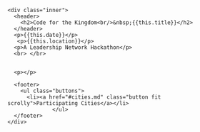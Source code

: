 <section id="banner">

  <!--
    ".inner" is set up as an inline-block so it automatically expands
    in both directions to fit whatever's inside it. This means it won't
    automatically wrap lines, so be sure to use line breaks where
    appropriate (<br />).
  -->
    <div class="inner">
      <header>
        <h2>Code for the Kingdom<br/>&nbsp;{{this.title}}</h2>
      </header>
      <p>{{this.date}}</p>
       <p>{{this.location}}</p>
      <p>A Leadership Network Hackathon</p>
      <br> </br>


      <p></p>
     
      <footer>
        <ul class="buttons">
          <li><a href="#cities.md" class="button fit scrolly">Participating Cities</a></li>
                  </ul>
      </footer>
    </div>

</section>
